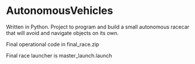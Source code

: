 # AutonomousVehicles
Written in Python. Project to program and build a small autonomous racecar that will avoid and navigate objects on its own.

Final operational code in final_race.zip

Final race launcher is master_launch.launch
